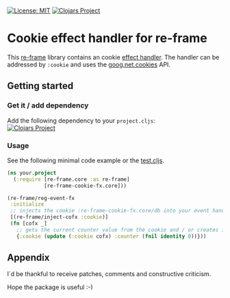 [![License: MIT](https://img.shields.io/badge/License-MIT-yellow.svg)](https://github.com/jtkDvlp/re-frame-cookie-fx/blob/master/LICENSE)
[![Clojars Project](https://img.shields.io/clojars/v/re-frame-cookie-fx.svg)](https://clojars.org/re-frame-cookie-fx)

# Cookie effect handler for re-frame

This [re-frame](https://github.com/Day8/re-frame) library contains an cookie [effect handler](https://github.com/Day8/re-frame/tree/develop/docs). The handler can be addressed by `:cookie` and uses the [goog.net.cookies](https://google.github.io/closure-library/api/goog.net.Cookies.html) API.

## Getting started

### Get it / add dependency

Add the following dependency to your `project.cljs`:<br>
[![Clojars Project](https://img.shields.io/clojars/v/re-frame-cookie-fx.svg)](https://clojars.org/re-frame-cookie-fx)

### Usage

See the following minimal code example or the [test.cljs](https://github.com/jtkDvlp/re-frame-cookie-fx/blob/master/test/re_frame_cookie_fx/test.cljs).

```clojure
(ns your.project
  (:require [re-frame.core :as re-frame]
            [re-frame-cookie-fx.core]))

(re-frame/reg-event-fx
 :initialize
 ;; injects the cookie :re-frame-cookie-fx.core/db into your event handler
 [(re-frame/inject-cofx :cookie)]
 (fn [cofx _]
   ;; gets the current counter value from the cookie and / or creates it with the value 0
   {:cookie (update (:cookie cofx) :counter (fnil identity 0))}))
```

## Appendix

I´d be thankful to receive patches, comments and constructive criticism.

Hope the package is useful :-)
